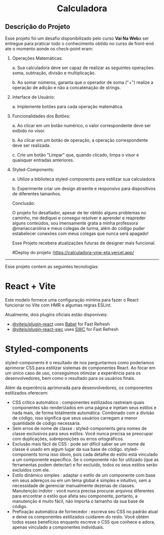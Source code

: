 <h1 align="center"> Calculadora  </h1>

<h2>Descrição do Projeto</h2>
<p>
 Esse projeto foi um desafio disponibilizado pelo curso <strong>Vai Na Web</strong>a ser entregue para praticar todo o conhecimento obtido no curso de front-end ate o momento aonde os check-point eram:


 1. Operações Matemáticas:
   
    a. Sua calculadora deve ser capaz de realizar as seguintes operações: soma, subtração, divisão e multiplicação.
   
    b. Ao somar números, garanta que o operador de soma ("+") realize a operação de adição e não a concatenação de strings.
   
2. Interface de Usuário:
   
    a. Implemente botões para cada operação matemática.
   
3. Funcionalidades dos Botões:
   
    a. Ao clicar em um botão numérico, o valor correspondente deve ser exibido no visor.
   
    b. Ao clicar em um botão de operação, a operação correspondente deve ser realizada.
   
    c. Crie um botão "Limpar" que, quando clicado, limpa o visor e quaisquer entradas anteriores.
   
4. Styled-Components:
   
    a. Utilize a biblioteca styled-components para estilizar sua calculadora.
   
    b. Experimente criar um design atraente e responsivo para dispositivos de diferentes tamanhos.
   

   Conclusão:

   O projeto foi desafiador, apesar de ter obtido alguns problemas no caminho, me dediquei e consegui resolver e aprender e reapreder alguns conteúdos, sou imensamente grata a minha professora @mariaccarolina e meus colegas de turma, além do código puder estabelecer conexões com meus colegas que nunca será apagado! 

   Esse Projeto recebera atualizações futuras de designer mais funcional. 

   #Deploy do projeto :https://calculadora-vnw-eta.vercel.app/
   
</p>
   
 -------------------------------------------------------------------------------------------------------------------------------------------------------------  
 
Esse projeto contem as seguintes tecnologias:



# React + Vite

Este modelo fornece uma configuração mínima para fazer o React funcionar no Vite com HMR e algumas regras ESLint.

Atualmente, dois plugins oficiais estão disponíveis:

- [@vitejs/plugin-react](https://github.com/vitejs/vite-plugin-react/blob/main/packages/plugin-react/README.md) uses [Babel](https://babeljs.io/) for Fast Refresh
- [@vitejs/plugin-react-swc](https://github.com/vitejs/vite-plugin-react-swc) uses [SWC](https://swc.rs/) for Fast Refresh

# Styled-components

  styled-components é o resultado de nos perguntarmos como poderíamos aprimorar CSS para estilizar sistemas de componentes React. Ao focar em um único caso de uso, conseguimos otimizar a experiência para os desenvolvedores, bem como o resultado para os usuários finais.

  Além da experiência aprimorada para desenvolvedores, os componentes estilizados oferecem:

  - CSS crítico automático : componentes estilizados rastreiam quais componentes são renderizados em uma página e injetam seus estilos e nada mais, de forma totalmente automática. Combinado com a divisão de código, isso significa que seus usuários carregam a menor quantidade de código necessária.
  - Sem erros de nome de classe : styled-components gera nomes de classe exclusivos para seus estilos. Você nunca precisa se preocupar com duplicações, sobreposições ou erros ortográficos.
  - Exclusão mais fácil de CSS : pode ser difícil saber se um nome de classe é usado em algum lugar da sua base de código. styled-components torna isso óbvio, pois cada detalhe do estilo está vinculado a um componente específico. Se o componente não for utilizado (que as ferramentas podem detectar) e for excluído, todos os seus estilos serão excluídos com ele.
  - Estilo dinâmico simples : adaptar o estilo de um componente com base em seus adereços ou em um tema global é simples e intuitivo, sem a necessidade de     gerenciar manualmente dezenas de classes.
  Manutenção indolor : você nunca precisa procurar arquivos diferentes para encontrar o estilo que afeta seu componente, portanto, a manutenção é muito fácil,  não importa o tamanho da sua base de código.
  - Prefixação automática de fornecedor : escreva seu CSS no padrão atual e deixe os componentes estilizados cuidarem do resto.
  Você obtém todos esses benefícios enquanto escreve o CSS que conhece e adora, apenas vinculado a componentes individuais.





